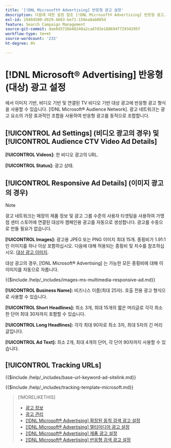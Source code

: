 ```yaml
---
title: '[!DNL Microsoft® Advertising] 반응형 광고 설정'
description: 다음에 대한 설정 참조 [!DNL Microsoft® Advertising] 반응형 광고.
exl-id: 29404500-d929-4683-be71-150ea8ab805d
feature: Search Campaign Management
source-git-commit: dae8d3726b48240a2cad7d3e188694f72934295f
workflow-type: tm+mt
source-wordcount: '233'
ht-degree: 0%

---
```


# [!DNL Microsoft® Advertising] 반응형(대상) 광고 설정

에서 이미지 기반, 비디오 기반 및 연결된 TV 비디오 기반 대상 광고에 반응형 광고 형식을 사용할 수 있습니다. [!DNL Microsoft® Audience Network]. 광고 네트워크는 광고 요소의 가장 효과적인 조합을 사용하여 반응형 광고를 동적으로 조합합니다.

## [!UICONTROL Ad Settings] (비디오 광고의 경우) 및 [!UICONTROL Audience CTV Video Ad Details]

**[!UICONTROL Videos]:** 한 비디오 광고의 URL.

**[!UICONTROL Status]:** 광고 상태.

## [!UICONTROL Responsive Ad Details] (이미지 광고의 경우)

>[!NOTE]
>
>광고 네트워크는 매장의 제품 정보 및 광고 그룹 수준의 사용자 타겟팅을 사용하여 가맹점 센터 스토어에 연결된 대상자 캠페인용 광고를 자동으로 생성합니다. 광고를 수동으로 만들 필요가 없습니다.

**[!UICONTROL Images]:** 광고용 JPEG 또는 PNG 이미지 최대 15개. 종횡비가 1.91:1인 이미지를 하나 이상 포함하십시오. 다음에 대해 허용되는 종횡비 및 치수를 참조하십시오. [대상 광고 이미지](https://help.ads.microsoft.com/#apex/ads/en/56912/0).

대상 광고의 경우, [!DNL Microsoft® Advertising] 는 가능한 모든 종횡비에 대해 이 이미지를 자동으로 자릅니다.

<!-- Instructions -->

{{$include /help/_includes/images-ms-multimedia-responsive-ad.md}}

**[!UICONTROL Business Name]:** 비즈니스 이름(최대 25자). 호출 전용 광고 형식으로 사용할 수 있습니다.

**[!UICONTROL Short Headlines]:** 최소 3개, 최대 15개의 짧은 머리글로 각각 최소 한 단어 최대 30자까지 포함할 수 있습니다.

**[!UICONTROL Long Headlines]:** 각각 최대 90자로 최소 3자, 최대 5자의 긴 머리글입니다.

**[!UICONTROL Ad Text]:** 최소 2개, 최대 4개의 단어, 각 단어 90자까지 사용할 수 있습니다.

## [!UICONTROL Tracking URLs]

<!-- **[!UICONTROL Base URl]:** -->

{{$include /help/_includes/base-url-keyword-ad-sitelink.md}}

<!-- **[!UICONTROL Tracking Template]:** -->

{{$include /help/_includes/tracking-template-microsoft.md}}

>[!MORELIKETHIS]
>
>* [광고 정보](ad-about.md)
>* [광고 관리](ad-manage.md)
>* [[!DNL Microsoft® Advertising] 확장된 동적 검색 광고 설정](ad-settings-microsoft-dsa.md)
>* [[!DNL Microsoft® Advertising] 멀티미디어 광고 설정](ad-settings-microsoft-multimedia.md)
>* [[!DNL Microsoft® Advertising] 제품 광고 설정](ad-settings-microsoft-product.md)
>* [[!DNL Microsoft® Advertising] 반응형 검색 광고 설정](ad-settings-microsoft-rsa.md)
